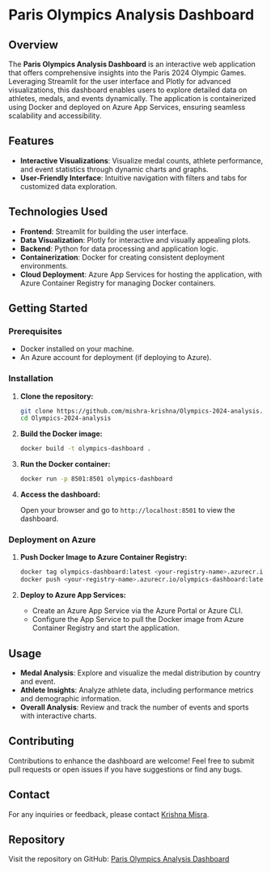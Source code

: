 
# Paris Olympics Analysis Dashboard

## Overview

The **Paris Olympics Analysis Dashboard** is an interactive web application that offers comprehensive insights into the Paris 2024 Olympic Games. Leveraging Streamlit for the user interface and Plotly for advanced visualizations, this dashboard enables users to explore detailed data on athletes, medals, and events dynamically. The application is containerized using Docker and deployed on Azure App Services, ensuring seamless scalability and accessibility.

## Features

- **Interactive Visualizations**: Visualize medal counts, athlete performance, and event statistics through dynamic charts and graphs.
- **User-Friendly Interface**: Intuitive navigation with filters and tabs for customized data exploration.

## Technologies Used

- **Frontend**: Streamlit for building the user interface.
- **Data Visualization**: Plotly for interactive and visually appealing plots.
- **Backend**: Python for data processing and application logic.
- **Containerization**: Docker for creating consistent deployment environments.
- **Cloud Deployment**: Azure App Services for hosting the application, with Azure Container Registry for managing Docker containers.

## Getting Started

### Prerequisites

- Docker installed on your machine.
- An Azure account for deployment (if deploying to Azure).

### Installation

1. **Clone the repository:**

   ```bash
   git clone https://github.com/mishra-krishna/Olympics-2024-analysis.git
   cd Olympics-2024-analysis
   ```

2. **Build the Docker image:**

   ```bash
   docker build -t olympics-dashboard .
   ```

3. **Run the Docker container:**

   ```bash
   docker run -p 8501:8501 olympics-dashboard
   ```

4. **Access the dashboard:**

   Open your browser and go to `http://localhost:8501` to view the dashboard.

### Deployment on Azure

1. **Push Docker Image to Azure Container Registry:**

   ```bash
   docker tag olympics-dashboard:latest <your-registry-name>.azurecr.io/olympics-dashboard:latest
   docker push <your-registry-name>.azurecr.io/olympics-dashboard:latest
   ```

2. **Deploy to Azure App Services:**

   - Create an Azure App Service via the Azure Portal or Azure CLI.
   - Configure the App Service to pull the Docker image from Azure Container Registry and start the application.

## Usage

- **Medal Analysis**: Explore and visualize the medal distribution by country and event.
- **Athlete Insights**: Analyze athlete data, including performance metrics and demographic information.
- **Overall Analysis**: Review and track the number of events and sports with interactive charts.

## Contributing

Contributions to enhance the dashboard are welcome! Feel free to submit pull requests or open issues if you have suggestions or find any bugs.

## Contact

For any inquiries or feedback, please contact [Krishna Misra](mailto:mishhra.krishhna@gmail.com).

## Repository

Visit the repository on GitHub: [Paris Olympics Analysis Dashboard](https://github.com/mishra-krishna/Olympics-2024-analysis)

